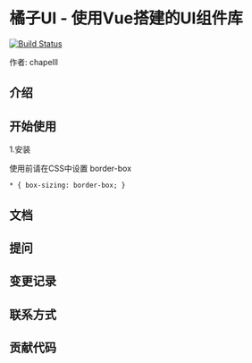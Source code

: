# 橘子UI - 使用Vue搭建的UI组件库

[![Build Status](https://www.travis-ci.org/chapelll/orangeUI.svg?branch=master)](https://www.travis-ci.org/chapelll/orangeUI)

作者: chapelll

## 介绍

## 开始使用

1.安装

使用前请在CSS中设置 border-box
```
* { box-sizing: border-box; }
```

## 文档

## 提问

## 变更记录

## 联系方式

## 贡献代码

